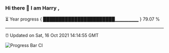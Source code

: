### Hi there 👋 I am Harry , 

⏳ Year progress { ███████████████████████▁▁▁▁▁▁▁ } 79.07 %

---

⏰ Updated on Sat, 16 Oct 2021 14:14:55 GMT

![Progress Bar CI](https://github.com/duykhang68/duykhang68/workflows/Progress%20Bar%20CI/badge.svg)
